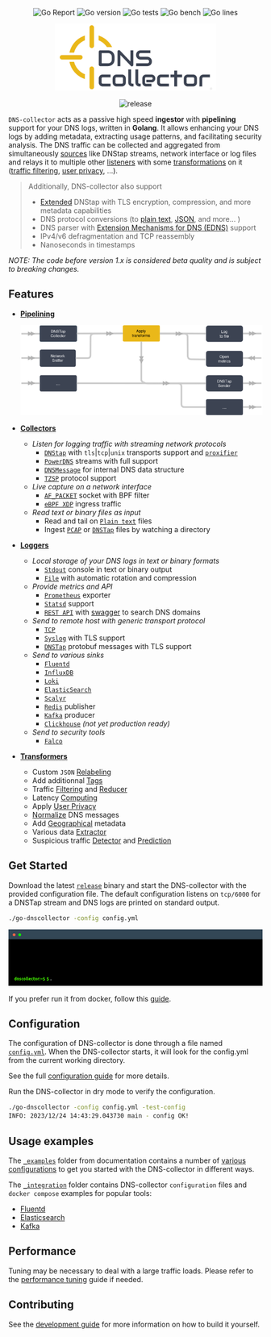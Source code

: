 <p align="center">
<img src="https://goreportcard.com/badge/github.com/dmachard/go-dns-collector" alt="Go Report"/>
<img src="https://img.shields.io/badge/go%20version-min%201.20-green" alt="Go version"/>
<img src="https://img.shields.io/badge/go%20tests-435-green" alt="Go tests"/>
<img src="https://img.shields.io/badge/go%20bench-19-green" alt="Go bench"/>
<img src="https://img.shields.io/badge/go%20lines-39765-green" alt="Go lines"/>
</p>

<p align="center">
<img src="docs/dns-collector_logo.png" alt="DNS-collector"/>
</p>

<p align="center">
<img src="https://img.shields.io/github/v/release/dmachard/go-dnscollector?logo=github&sort=semver" alt="release"/>
</p>

`DNS-collector` acts as a passive high speed **ingestor** with **pipelining** support for your DNS logs, written in **Golang**. It allows enhancing your DNS logs by adding metadata, extracting usage patterns, and facilitating security analysis. The DNS traffic can be collected and aggregated from simultaneously [sources](./docs/collectors.md) like DNStap streams, network interface or log files and relays it to multiple other [listeners](./docs/loggers.md) with some [transformations](./docs/transformers.md) on it ([traffic filtering](./docs/transformers.md#dns-filtering), [user privacy](./docs/transformers.md#user-privacy), ...).

> Additionally, DNS-collector also support
>
> - [Extended](https://github.com/dmachard/go-dns-collector/blob/main/docs/extended_dnstap.md) DNStap with TLS encryption, compression, and more metadata capabilities
> - DNS protocol conversions (to [plain text](https://github.com/dmachard/go-dns-collector/blob/main/docs/configuration.md#custom-text-format), [JSON](https://github.com/dmachard/go-dns-collector/blob/main/docs/dnsjson.md), and more... )
> - DNS parser with [Extension Mechanisms for DNS (EDNS)](https://github.com/dmachard/go-dns-collector/blob/main/docs/dnsparser.md) support
> - IPv4/v6 defragmentation and TCP reassembly
> - Nanoseconds in timestamps

*NOTE: The code before version 1.x is considered beta quality and is subject to breaking changes.*

## Features

- **[Pipelining](./docs/running_mode.md)**

  [![overview](./docs/_images/overview.png)](./docs/running_mode.md)

- **[Collectors](./docs/collectors.md)**

  - *Listen for logging traffic with streaming network protocols*
    - [`DNStap`](docs/collectors/collector_dnstap.md#dns-tap) with `tls`|`tcp`|`unix` transports support and [`proxifier`](docs/collectors/collector_dnstap.md#dns-tap-proxifier)
    - [`PowerDNS`](docs/collectors/collector_powerdns.md) streams with full  support
    - [`DNSMessage`](docs/collectors/collector_dnsmessage.md) for internal DNS data structure
    - [`TZSP`](docs/collectors/collector_tzsp.md) protocol support
  - *Live capture on a network interface*
    - [`AF_PACKET`](docs/collectors/collector_afpacket.md) socket with BPF filter
    - [`eBPF XDP`](docs/collectors/collector_xdp.md) ingress traffic
  - *Read text or binary files as input*
    - Read and tail on [`Plain text`](docs/collectors/collector_tail.md) files
    - Ingest [`PCAP`](docs/collectors/collector_fileingestor.md) or [`DNSTap`](docs/collectors/collector_fileingestor.md) files by watching a directory

- **[Loggers](./docs/loggers.md)**

  - *Local storage of your DNS logs in text or binary formats*
    - [`Stdout`](docs/loggers/logger_stdout.md) console in text or binary output
    - [`File`](docs/loggers/logger_file.md) with automatic rotation and compression
  - *Provide metrics and API*
    - [`Prometheus`](docs/loggers/logger_prometheus.md) exporter
    - [`Statsd`](docs/loggers/logger_statsd.md) support
    - [`REST API`](docs/loggers/logger_restapi.md) with [swagger](https://generator.swagger.io/?url=https://raw.githubusercontent.com/dmachard/go-dnscollector/main/docs/swagger.yml) to search DNS domains
  - *Send to remote host with generic transport protocol*
    - [`TCP`](docs/loggers/logger_tcp.md)
    - [`Syslog`](docs/loggers/logger_syslog.md) with TLS support
    - [`DNSTap`](docs/loggers/logger_dnstap.md) protobuf messages with TLS support
  - *Send to various sinks*
    - [`Fluentd`](docs/loggers/logger_fluentd.md)
    - [`InfluxDB`](docs/loggers/logger_influxdb.md)
    - [`Loki`](docs/loggers/logger_loki.md)
    - [`ElasticSearch`](docs/loggers/logger_elasticsearch.md)
    - [`Scalyr`](docs/loggers/logger_scalyr.md)
    - [`Redis`](docs/loggers/logger_redis.md) publisher
    - [`Kafka`](docs/loggers/logger_kafka.md) producer
    - [`Clickhouse`](docs/loggers/logger_clickhouse.md) *(not yet production ready)*
  - *Send to security tools*
    - [`Falco`](docs/loggers/logger_falco.md)

- **[Transformers](./docs/transformers.md)**

  - Custom `JSON` [Relabeling](docs/transformers/transform_relabeling.md)
  - Add additionnal [Tags](docs/transformers/transform_atags.md)
  - Traffic [Filtering](docs/transformers/transform_trafficfiltering.md) and [Reducer](docs/transformers/transform_trafficreducer.md)
  - Latency [Computing](docs/transformers/transform_latency.md)
  - Apply [User Privacy](docs/transformers/transform_userprivacy.md)
  - [Normalize](docs/transformers/transform_normalize.md) DNS messages
  - Add [Geographical](docs/transformers/transform_geoip.md) metadata
  - Various data [Extractor](docs/transformers/transform_dataextractor.md)
  - Suspicious traffic [Detector](docs/transformers/transform_suspiciousdetector.md) and [Prediction](docs/transformers/transform_trafficprediction.md)

## Get Started

Download the latest [`release`](https://github.com/dmachard/go-dns-collector/releases) binary and start the DNS-collector with the provided configuration file. The default configuration listens on `tcp/6000` for a DNSTap stream and DNS logs are printed on standard output.

```bash
./go-dnscollector -config config.yml
```

![run](docs/_images/terminal.gif)

If you prefer run it from docker, follow this [guide](./docs/docker.md).

## Configuration

The configuration of DNS-collector is done through a file named [`config.yml`](config.yml). When the DNS-collector starts, it will look for the config.yml from the current working directory.

See the full [configuration guide](./docs/configuration.md) for more details.

Run the DNS-collector in dry mode to verify the configuration.

```bash
./go-dnscollector -config config.yml -test-config
INFO: 2023/12/24 14:43:29.043730 main - config OK!
```

## Usage examples

The [`_examples`](./docs/_examples) folder from documentation contains a number of [various configurations](./docs/examples.md) to get you started with the DNS-collector in different ways.

The [`_integration`](./docs/_integration) folder contains DNS-collector `configuration` files and `docker compose` examples for popular tools:

- [Fluentd](./docs/_integration/fluentd/README.md)
- [Elasticsearch](./docs/_integration/elasticsearch/README.md)
- [Kafka](./docs/_integration/kafka/README.md)

## Performance

Tuning may be necessary to deal with a large traffic loads.
Please refer to the [performance tuning](./docs/performance.md) guide if needed.

## Contributing

See the [development guide](./docs/development.md) for more information on how to build it yourself.
